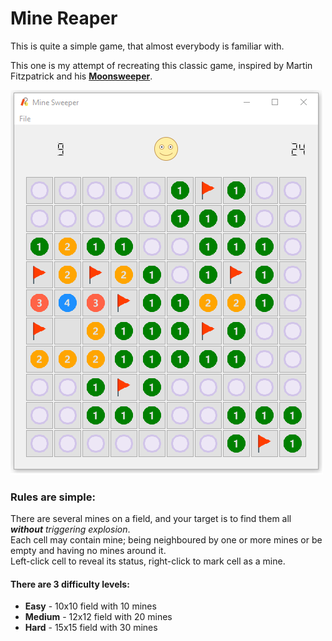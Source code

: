 # Mine Reaper
This is quite a simple game, that almost everybody is familiar with.

This one is my attempt of recreating this classic game, inspired by Martin Fitzpatrick and his [**Moonsweeper**](https://leanpub.com/create-simple-gui-applications).

![Current interface](img/screenshot.png)

### Rules are simple:  
There are several mines on a field, and your target is to find them all _**without** triggering explosion_.  
Each cell may contain mine; being neighboured by one or more mines or be empty and having no mines around it.  
Left-click cell to reveal its status, right-click to mark cell as a mine.

#### There are 3 difficulty levels:
- **Easy** - 10x10 field with 10 mines
- **Medium** - 12x12 field with 20 mines
- **Hard** - 15x15 field with 30 mines
